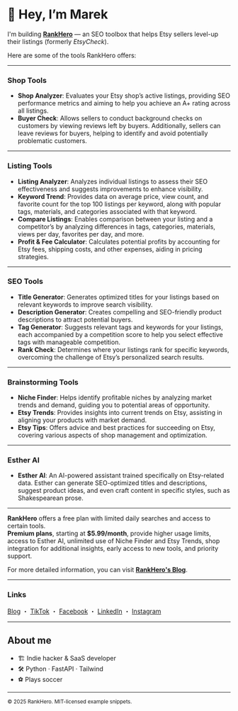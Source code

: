 # 👋 Hey, I’m Marek  
I'm building **[RankHero](https://www.rankhero.com)** — an SEO toolbox that helps Etsy sellers level-up their listings (formerly *EtsyCheck*).  

Here are some of the tools RankHero offers:

---

### Shop Tools
- **Shop Analyzer**: Evaluates your Etsy shop’s active listings, providing SEO performance metrics and aiming to help you achieve an A+ rating across all listings.  
- **Buyer Check**: Allows sellers to conduct background checks on customers by viewing reviews left by buyers. Additionally, sellers can leave reviews for buyers, helping to identify and avoid potentially problematic customers.

---

### Listing Tools
- **Listing Analyzer**: Analyzes individual listings to assess their SEO effectiveness and suggests improvements to enhance visibility.  
- **Keyword Trend**: Provides data on average price, view count, and favorite count for the top 100 listings per keyword, along with popular tags, materials, and categories associated with that keyword.  
- **Compare Listings**: Enables comparison between your listing and a competitor’s by analyzing differences in tags, categories, materials, views per day, favorites per day, and more.  
- **Profit & Fee Calculator**: Calculates potential profits by accounting for Etsy fees, shipping costs, and other expenses, aiding in pricing strategies.

---

### SEO Tools
- **Title Generator**: Generates optimized titles for your listings based on relevant keywords to improve search visibility.  
- **Description Generator**: Creates compelling and SEO-friendly product descriptions to attract potential buyers.  
- **Tag Generator**: Suggests relevant tags and keywords for your listings, each accompanied by a competition score to help you select effective tags with manageable competition.  
- **Rank Check**: Determines where your listings rank for specific keywords, overcoming the challenge of Etsy’s personalized search results.

---

### Brainstorming Tools
- **Niche Finder**: Helps identify profitable niches by analyzing market trends and demand, guiding you to potential areas of opportunity.  
- **Etsy Trends**: Provides insights into current trends on Etsy, assisting in aligning your products with market demand.  
- **Etsy Tips**: Offers advice and best practices for succeeding on Etsy, covering various aspects of shop management and optimization.

---

### Esther AI
- **Esther AI**: An AI-powered assistant trained specifically on Etsy-related data. Esther can generate SEO-optimized titles and descriptions, suggest product ideas, and even craft content in specific styles, such as Shakespearean prose.

---

**RankHero** offers a free plan with limited daily searches and access to certain tools.  
**Premium plans**, starting at **$5.99/month**, provide higher usage limits, access to Esther AI, unlimited use of Niche Finder and Etsy Trends, shop integration for additional insights, early access to new tools, and priority support.

For more detailed information, you can visit **[RankHero's Blog](https://blog.rankhero.com/)**.

---

### Links

[Blog](https://blog.rankhero.com) ・ [TikTok](https://www.tiktok.com/@rankhero.com) ・ [Facebook](https://www.facebook.com/RankHero.official/) ・ [LinkedIn](https://www.linkedin.com/company/rankhero) ・ [Instagram](https://www.instagram.com/rankhero.official)

---

## About me

* 🏗  Indie hacker & SaaS developer  
* 🛠  Python · FastAPI · Tailwind  
* ⚽️  Plays soccer 

---


<sub>© 2025 RankHero. MIT-licensed example snippets.</sub>
